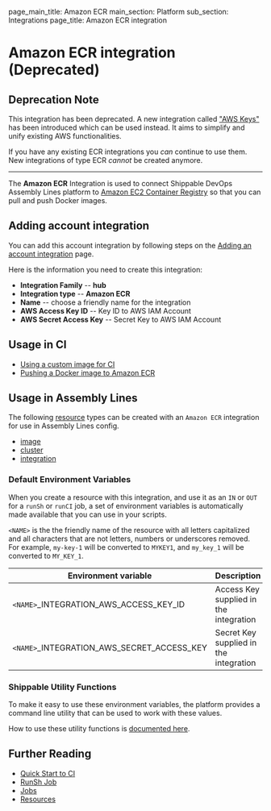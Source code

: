 page_main_title: Amazon ECR
main_section: Platform
sub_section: Integrations
page_title: Amazon ECR integration

# Amazon ECR integration (Deprecated)

## Deprecation Note
This integration has been deprecated. A new integration called ["AWS Keys"](/platform/integration/aws-keys) has been introduced which can be used instead. It aims to simplify and unify existing AWS functionalities.

If you have any existing ECR integrations you _can_ continue to use them. New integrations of type ECR _cannot_ be created anymore.

---

The **Amazon ECR** Integration is used to connect Shippable DevOps Assembly Lines platform to [Amazon EC2 Container Registry](https://aws.amazon.com/ecr/) so that you can pull and push Docker images.

## Adding account integration

You can add this account integration by following steps on the [Adding an account integration](/platform/management/integrations/#adding-an-account-integration) page.

Here is the information you need to create this integration:

* **Integration Family** -- **hub**
* **Integration type** -- **Amazon ECR**
* **Name** -- choose a friendly name for the integration
* **AWS Access Key ID** -- Key ID to AWS IAM Account
* **AWS Secret Access Key** -- Secret Key to AWS IAM Account

## Usage in CI

* [Using a custom image for CI](/ci/custom-docker-image/)
* [Pushing a Docker image to Amazon ECR](/ci/push-amazon-ecr/)

## Usage in Assembly Lines

The following [resource](/platform/workflow/resource/overview/) types can be created with an `Amazon ECR` integration for use in Assembly Lines config.

* [image](/platform/workflow/resource/image)
* [cluster](/platform/workflow/resource/cluster)
* [integration](/platform/workflow/resource/integration)

### Default Environment Variables
When you create a resource with this integration, and use it as an `IN` or `OUT` for a `runSh` or `runCI` job, a set of environment variables is automatically made available that you can use in your scripts.

`<NAME>` is the the friendly name of the resource with all letters capitalized and all characters that are not letters, numbers or underscores removed. For example, `my-key-1` will be converted to `MYKEY1`, and `my_key_1` will be converted to `MY_KEY_1`.

| Environment variable						         | Description        |
| ------			 							         |----------------- |
| `<NAME>`\_INTEGRATION\_AWS\_ACCESS\_KEY\_ID       | Access Key supplied in the integration |
| `<NAME>`\_INTEGRATION\_AWS\_SECRET\_ACCESS\_KEY   | Secret Key supplied in the integration |

### Shippable Utility Functions
To make it easy to use these environment variables, the platform provides a command line utility that can be used to work with these values.

How to use these utility functions is [documented here](/platform/tutorial/workflow/using-shipctl).

## Further Reading
* [Quick Start to CI](/getting-started/ci-sample)
* [RunSh Job](/platform/workflow/job/runsh)
* [Jobs](/platform/workflow/job/overview)
* [Resources](/platform/workflow/resource/overview)
